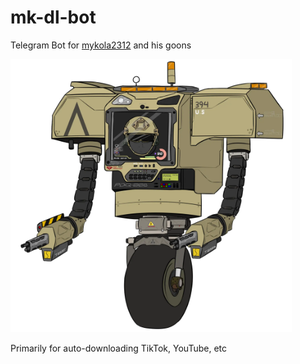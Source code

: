 # mk-dl-bot

Telegram Bot for [mykola2312](https://github.com/mykola2312) and his goons

<img src=".github/securitron-mk2-modernized.webp" alt="animation" width="450"/>

Primarily for auto-downloading TikTok, YouTube, etc
